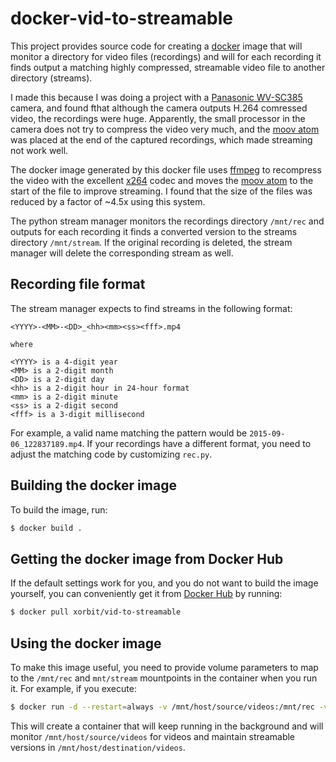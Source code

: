 # docker-vid-to-streamable

This project provides source code for creating a [docker](https://www.docker.com/) image that will monitor a directory for video files (recordings) and will for each recording it finds output a matching highly compressed, streamable video file to another directory (streams).

I made this because I was doing a project with a [Panasonic WV-SC385](http://www.panasonic.com/my/business/security-system/i-pro-smart-hd/dome-network-cameras/wv-sc385.html) camera, and found fthat although the camera outputs H.264 comressed video, the recordings were huge.  Apparently, the small processor in the camera does not try to compress the video very much, and the [moov atom](http://www.adobe.com/devnet/video/articles/mp4_movie_atom.html) was placed at the end of the captured recordings, which made streaming not work well.

The docker image generated by this docker file uses [ffmpeg](https://www.ffmpeg.org/) to recompress the video with the excellent [x264](http://www.videolan.org/developers/x264.html) codec and moves the [moov atom]() to the start of the file to improve streaming.  I found that the size of the files was reduced by a factor of ~4.5x using this system.

The python stream manager monitors the recordings directory `/mnt/rec` and outputs for each recording it finds a converted version to the streams directory `/mnt/stream`.  If the original recording is deleted, the stream manager will delete the corresponding stream as well.

## Recording file format

The stream manager expects to find streams in the following format:

```
<YYYY>-<MM>-<DD>_<hh><mm><ss><fff>.mp4

where

<YYYY> is a 4-digit year
<MM> is a 2-digit month
<DD> is a 2-digit day
<hh> is a 2-digit hour in 24-hour format
<mm> is a 2-digit minute
<ss> is a 2-digit second
<fff> is a 3-digit millisecond
```

For example, a valid name matching the pattern would be `2015-09-06_122837189.mp4`.
If your recordings have a different format, you need to adjust the matching code by customizing `rec.py`.

## Building the docker image

To build the image, run:

```bash
$ docker build .
```

## Getting the docker image from Docker Hub

If the default settings work for you, and you do not want to build the image yourself, you can conveniently get it from [Docker Hub](https://hub.docker.com/) by running:

```bash
$ docker pull xorbit/vid-to-streamable
```

## Using the docker image

To make this image useful, you need to provide volume parameters to map to the `/mnt/rec` and `mnt/stream` mountpoints in the container when you run it.  For example, if you execute:

```bash
$ docker run -d --restart=always -v /mnt/host/source/videos:/mnt/rec -v /mnt/host/destination/videos:/mnt/stream xorbit/vid-to-streamable
```

This will create a container that will keep running in the background and will monitor `/mnt/host/source/videos` for videos and maintain streamable versions in `/mnt/host/destination/videos`.
